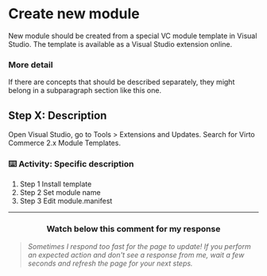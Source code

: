 # Create new module

New module should be created from a special VC module template in Visual Studio. The template is available as a Visual Studio extension online.
### More detail 

If there are concepts that should be described separately, they might belong in a subparagraph section like this one.

## Step X: Description

Open Visual Studio, go to Tools > Extensions and Updates. Search for Virto Commerce 2.x Module Templates.

### :keyboard: Activity: Specific description

1. Step 1 Install template
2. Step 2 Set module name 
3. Step 3 Edit module.manifest

<hr>
<h3 align="center">Watch below this comment for my response</h3>

> _Sometimes I respond too fast for the page to update! If you perform an expected action and don't see a response from me, wait a few seconds and refresh the page for your next steps._

